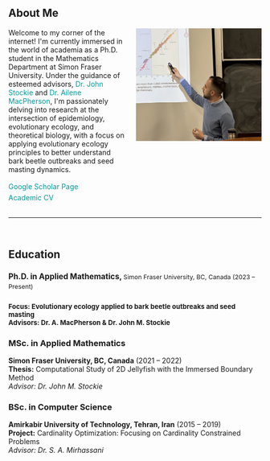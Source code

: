 <h2>About Me</h2>

<div style="display: flex; align-items: center; justify-content: space-between; align-items: flex-start;">

<!-- Text Section -->
<div style="flex: 1; margin-right: 20px;">
Welcome to my corner of the internet! I'm currently immersed in the world of academia as a Ph.D. student in the Mathematics Department at Simon Fraser University. Under the guidance of esteemed advisors, <a href="https://www.sfu.ca/~jstockie/" target="_blank" style="text-decoration: none; color: #009999;">Dr. John Stockie</a> and <a href="https://amacp.github.io" target="_blank" style="text-decoration: none; color: #009999;">Dr. Ailene MacPherson</a>, I'm passionately delving into research at the intersection of epidemiology, evolutionary ecology, and theoretical biology, with a focus on applying evolutionary ecology principles to better understand bark beetle outbreaks and seed masting dynamics.<br><br>
<a href="https://scholar.google.com/citations?user=wQ4KU-YAAAAJ&hl=en" target="_blank" style="text-decoration: none; color: #009999;">Google Scholar Page</a><br>
<div style="margin-top: 5px;">
<a href="CV.pdf" target="_blank" style="text-decoration: none; color: #009999;">Academic CV</a>
</div>
</div>

 <!-- Image Section -->
 <div style="text-align: center; flex: 0 0 250px;">
 <img src="defence.png" alt="Mahdi Salehzadeh" style="max-width: 250px; margin-bottom: 20px;">
 </div>

 </div><br>

---
<br>

<h2> Education </h2>

<div>
  <h3 style="font-size:1.1em; font-weight: bold;">Ph.D. in Applied Mathematics, 
  <span style="font-size: 0.8em; font-weight: normal;">Simon Fraser University, BC, Canada (2023 – Present)</span><h3>
  <p style="font-size: 0.8em; margin-top: 0;"><strong>Focus:</strong> Evolutionary ecology applied to bark beetle outbreaks and seed     masting<br>
  Advisors: Dr. A. MacPherson & Dr. John M. Stockie</p>
  

  <h3 style="font-weight: bold;">MSc. in Applied Mathematics</h3>
  <p><strong>Simon Fraser University, BC, Canada</strong> (2021 – 2022)<br>
  <strong>Thesis:</strong> Computational Study of 2D Jellyfish with the Immersed Boundary Method<br>
  <em>Advisor: Dr. John M. Stockie</em></p>

  <h3 style="font-weight: bold;">BSc. in Computer Science</h3>
  <p><strong>Amirkabir University of Technology, Tehran, Iran</strong> (2015 – 2019)<br>
  <strong>Project:</strong> Cardinality Optimization: Focusing on Cardinality Constrained Problems<br>
  <em>Advisor: Dr. S. A. Mirhassani</em></p>
</div>

